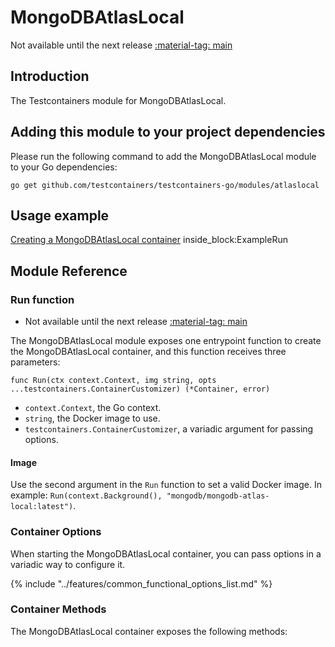 # MongoDBAtlasLocal

Not available until the next release <a href="https://github.com/testcontainers/testcontainers-go"><span class="tc-version">:material-tag: main</span></a>

## Introduction

The Testcontainers module for MongoDBAtlasLocal.

## Adding this module to your project dependencies

Please run the following command to add the MongoDBAtlasLocal module to your Go dependencies:

```
go get github.com/testcontainers/testcontainers-go/modules/atlaslocal
```

## Usage example

<!--codeinclude-->
[Creating a MongoDBAtlasLocal container](../../modules/atlaslocal/examples_test.go) inside_block:ExampleRun
<!--/codeinclude-->

## Module Reference

### Run function

- Not available until the next release <a href="https://github.com/testcontainers/testcontainers-go"><span class="tc-version">:material-tag: main</span></a>

The MongoDBAtlasLocal module exposes one entrypoint function to create the MongoDBAtlasLocal container, and this function receives three parameters:

```golang
func Run(ctx context.Context, img string, opts ...testcontainers.ContainerCustomizer) (*Container, error)
```

- `context.Context`, the Go context.
- `string`, the Docker image to use.
- `testcontainers.ContainerCustomizer`, a variadic argument for passing options.

#### Image

Use the second argument in the `Run` function to set a valid Docker image.
In example: `Run(context.Background(), "mongodb/mongodb-atlas-local:latest")`.

### Container Options

When starting the MongoDBAtlasLocal container, you can pass options in a variadic way to configure it.

{% include "../features/common_functional_options_list.md" %}

### Container Methods

The MongoDBAtlasLocal container exposes the following methods:
